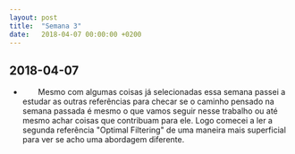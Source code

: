 ```yaml
---
layout: post
title:  "Semana 3"
date:   2018-04-07 00:00:00 +0200
---
```


## 2018-04-07

* &nbsp;&nbsp;&nbsp;&nbsp;&nbsp;&nbsp; Mesmo com algumas coisas já selecionadas essa semana passei a estudar as outras referências para checar se o caminho pensado na semana passada é mesmo o que vamos seguir nesse trabalho ou até mesmo achar coisas que contribuam para ele. Logo comecei a ler a segunda referência "Optimal Filtering" de uma maneira mais superficial para ver se acho uma abordagem diferente. 
